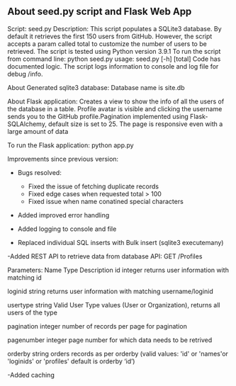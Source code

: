 About seed.py script and Flask Web App
----------------------------------------
Script: seed.py
Description:
This script populates a SQLite3 database. By default it retrieves the first 150 users from GitHub.
However, the script accepts a param called total to customize the number of users to be retrieved.
The script is tested using Python version 3.9.1
To run the script from command line: python seed.py
usage: seed.py [-h] [total]
Code has documented logic. The script logs information to console and log file for debug /info.

About Generated sqlite3 database:
Database name is site.db

About Flask application:
Creates a view to show the info of all the users of the database in a table. Profile avatar is visible and clicking the username sends you to the GitHub profile.Pagination implemented using Flask-SQLAlchemy, default size is set to 25. The page is responsive even with a large amount of data 

To run the Flask application:
python app.py

Improvements since previous version:
- Bugs resolved: 
    - Fixed the issue of fetching duplicate records
    - Fixed edge cases when requested total > 100
    - Fixed issue when name conatined special characters

- Added improved error handling 
- Added logging to console and file
- Replaced individual SQL inserts with Bulk insert (sqlite3 executemany)

-Added REST API to retrieve data from database
API:
GET 	 /Profiles

Parameters:
Name	                        Type	                           Description
id	                            integer	                           returns user information with matching id

loginid	                        string	                           returns user information with matching username/loginid

usertype	                    string	                           Valid User Type values (User or Organization), returns all users of the type 

pagination	                    integer	                           number of records per page for pagination

pagenumber              	    integer            	               page number for which data needs to be retrived

orderby                 	    string             	               orders records as per orderby (valid values: 'id' 
                                                                                                  or 'names'or 'loginids' or 'profiles'
                                                                                                  default is orderby ‘id’)



-Added caching
